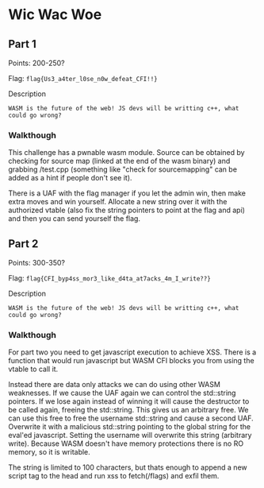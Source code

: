 # Wic Wac Woe

## Part 1

Points: 200-250?

Flag: `flag{Us3_a4ter_l0se_n0w_defeat_CFI!!}`

Description

```
WASM is the future of the web! JS devs will be writting c++, what could go wrong?
```

### Walkthough

This challenge has a pwnable wasm module. Source can be obtained by checking for source map (linked at the end of the wasm binary) and grabbing /test.cpp (something like "check for sourcemapping" can be added as a hint if people don't see it).

There is a UAF with the flag manager if you let the admin win, then make extra moves and win yourself.
Allocate a new string over it with the authorized vtable (also fix the string pointers to point at the flag and api) and then you can send yourself the flag.


## Part 2

Points: 300-350?

Flag: `flag{CFI_byp4ss_mor3_like_d4ta_at7acks_4m_I_write??}`

Description

```
WASM is the future of the web! JS devs will be writting c++, what could go wrong?
```

### Walkthough

For part two you need to get javascript execution to achieve XSS. There is a function that would run javascript but WASM CFI blocks you from using the vtable to call it.

Instead there are data only attacks we can do using other WASM weaknesses. If we cause the UAF again we can control the std::string pointers. If we lose again instead of winning it will cause the destructor to be called again, freeing the std::string. This gives us an arbitrary free. We can use this free to free the username std::string and cause a second UAF. Overwrite it with a malicious std::string pointing to the global string for the eval'ed javascript. Setting the username will overwrite this string (arbitrary write). Because WASM doesn't have memory protections there is no RO memory, so it is writable.

The string is limited to 100 characters, but thats enough to append a new script tag to the head and run xss to fetch(/flags) and exfil them.
